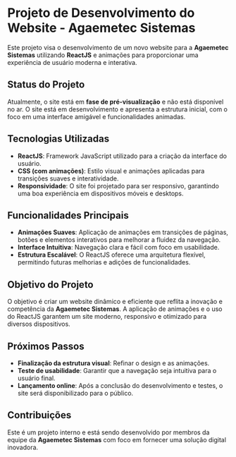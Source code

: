 # Projeto de Desenvolvimento do Website - Agaemetec Sistemas

Este projeto visa o desenvolvimento de um novo website para a **Agaemetec Sistemas** utilizando **ReactJS** e animações para proporcionar uma experiência de usuário moderna e interativa.

## Status do Projeto

Atualmente, o site está em **fase de pré-visualização** e não está disponível no ar. O site está em desenvolvimento e apresenta a estrutura inicial, com o foco em uma interface amigável e funcionalidades animadas.

## Tecnologias Utilizadas

- **ReactJS**: Framework JavaScript utilizado para a criação da interface do usuário.
- **CSS (com animações)**: Estilo visual e animações aplicadas para transições suaves e interatividade.
- **Responsividade**: O site foi projetado para ser responsivo, garantindo uma boa experiência em dispositivos móveis e desktops.

## Funcionalidades Principais

- **Animações Suaves**: Aplicação de animações em transições de páginas, botões e elementos interativos para melhorar a fluidez da navegação.
- **Interface Intuitiva**: Navegação clara e fácil com foco em usabilidade.
- **Estrutura Escalável**: O ReactJS oferece uma arquitetura flexível, permitindo futuras melhorias e adições de funcionalidades.

## Objetivo do Projeto

O objetivo é criar um website dinâmico e eficiente que reflita a inovação e competência da **Agaemetec Sistemas**. A aplicação de animações e o uso do ReactJS garantem um site moderno, responsivo e otimizado para diversos dispositivos.

## Próximos Passos

- **Finalização da estrutura visual**: Refinar o design e as animações.
- **Teste de usabilidade**: Garantir que a navegação seja intuitiva para o usuário final.
- **Lançamento online**: Após a conclusão do desenvolvimento e testes, o site será disponibilizado para o público.

## Contribuições

Este é um projeto interno e está sendo desenvolvido por membros da equipe da **Agaemetec Sistemas** com foco em fornecer uma solução digital inovadora.




